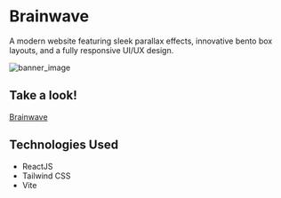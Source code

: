 # Brainwave
A modern website featuring sleek parallax effects, innovative bento box layouts, and a fully responsive UI/UX design.

![banner_image](https://i.imgur.com/TB3a0MQ.png)

## Take a look!
[Brainwave](https://brainwave-pqr2.onrender.com/)

## Technologies Used
* ReactJS
* Tailwind CSS
* Vite